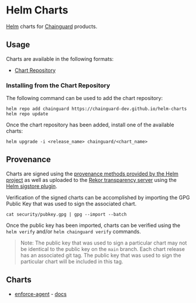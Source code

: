 # Helm Charts

[Helm](https://helm.sh) charts for [Chainguard](https://chainguard.dev) products.

## Usage

Charts are available in the following formats:

* [Chart Repository](https://helm.sh/docs/topics/chart_repository/)

### Installing from the Chart Repository

The following command can be used to add the chart repository:

```shell
helm repo add chainguard https://chainguard-dev.github.io/helm-charts
helm repo update
```

Once the chart repository has been added, install one of the available charts:

```shell
helm upgrade -i <release_name> chainguard/<chart_name>
```

## Provenance

Charts are signed using the [provenance methods provided by the Helm project](https://helm.sh/docs/topics/provenance/)
as well as uploaded to the [Rekor transparency server](https://github.com/sigstore/rekor)
using the [Helm sigstore plugin](https://github.com/sigstore/helm-sigstore).

Verification of the signed charts can be accomplished by importing the GPG
Public Key that was used to sign the associated chart.

```shell
cat security/pubkey.gpg | gpg --import --batch
```

Once the public key has been imported, charts can be verified using the
`helm verify` and/or `helm chainguard verify` commands.

> Note: The public key that was used to sign a particular chart may not be
identical to the public key on the `main` branch. Each chart release has an
associated git tag. The public key that was used to sign the particular chart
will be included in this tag.

## Charts

* [enforce-agent](charts/enforce-agent) - [docs](https://edu.chainguard.dev/chainguard/chainguard-enforce/chainguard-enforce-kubernetes/alternative-installation-methods/)

